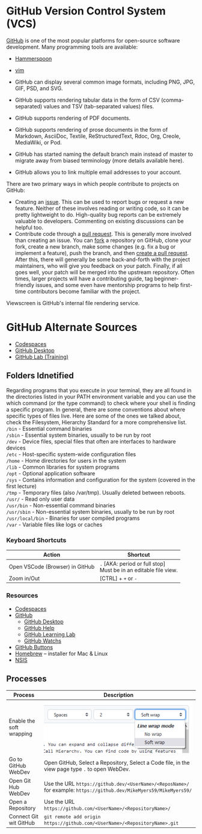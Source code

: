 # GitHub Version Control System (VCS)

[GitHub](https://github.com/) is one of the most popular platforms for
open-source software development. Many programming tools are available:

- [Hammerspoon](https://github.com/Hammerspoon/hammerspoon)
- [vim](https://github.com/vim/vim) 

- GitHub can display several common image formats, including PNG, JPG, GIF, PSD, and SVG.
- GitHub supports rendering tabular data in the form of CSV (comma-separated) values and TSV (tab-separated values) files.
- GitHub supports rendering of PDF documents.
- GitHub supports rendering of prose documents in the form of Markdown, AsciiDoc, Textile, ReStructuredText,  Rdoc, Org, Creole, MediaWiki, or Pod.
- GitHub has started naming the default branch main instead of master to migrate away from biased terminology (more details available here).  
- GitHub allows you to link multiple email addresses to your account. 

There are two primary ways in which people contribute to projects on GitHub:

- Creating an [issue](https://help.github.com/en/github/managing-your-work-on-github/creating-an-issue).
This can be used to report bugs or request a new feature. Neither of these
involves reading or writing code, so it can be pretty lightweight to do.
High-quality bug reports can be extremely valuable to developers. Commenting on
existing discussions can be helpful too.
- Contribute code through a [pull request](https://help.github.com/en/github/collaborating-with-issues-and-pull-requests/about-pull-requests).
This is generally more involved than creating an issue. You can
[fork](https://help.github.com/en/github/getting-started-with-github/fork-a-repo)
a repository on GitHub, clone your fork, create a new branch, make some changes
(e.g. fix a bug or implement a feature), push the branch, and then [create a
pull request](https://help.github.com/en/github/collaborating-with-issues-and-pull-requests/creating-a-pull-request).
After this, there will generally be some back-and-forth with the project
maintainers, who will give you feedback on your patch. Finally, if all goes
well, your patch will be merged into the upstream repository. Often times,
larger projects will have a contributing guide, tag beginner-friendly issues,
and some even have mentorship programs to help first-time contributors become
familiar with the project.

Viewscreen is GitHub's internal file rendering service.

# GitHub  Alternate Sources
- [Codespaces](https://github.com/features/codespaces)  
- [GitHub Desktop](https://desktop.github.com/)  
- [GitHub Lab (Training)](https://lab.github.com/)
 
## Folders Idnetified  
Regarding programs that you execute in your terminal, they are all found in the directories listed in your PATH environment variable and you can use the which command (or the type command) to check where your shell is finding a specific program. In general, there are some conventions about where specific types of files live. Here are some of the ones we talked about, check the Filesystem, Hierarchy Standard for a more comprehensive list.    
    `/bin` - Essential command binaries  
    `/sbin` - Essential system binaries, usually to be run by root  
    `/dev` - Device files, special files that often are interfaces to hardware devices  
    `/etc` - Host-specific system-wide configuration files  
    `/home` - Home directories for users in the system  
    `/lib` - Common libraries for system programs  
    `/opt` - Optional application software  
    `/sys` - Contains information and configuration for the system (covered in the first lecture)  
    `/tmp` - Temporary files (also /var/tmp). Usually deleted between reboots.  
    `/usr/` - Read only user data  
    `/usr/bin` - Non-essential command binaries  
    `/usr/sbin` - Non-essential system binaries, usually to be run by root  
    `/usr/local/bin` - Binaries for user compiled programs  
    `/var` - Variable files like logs or caches  

### Keyboard Shortcuts
| Action | Shortcut | 
| -- | -- |  
| Open VSCode (Browser) in GitHub | `.` \[AKA: period or full stop] <br> Must be in an editable file view. |
| Zoom in/Out | [CTRL] + `+` or `-` |  

### Resources
- [Codespaces](https://github.com/features/codespaces)  
- [GitHub]( https://github.com/) 
  - [GitHub Desktop](https://desktop.github.com/) 
  - [GitHub Help]( https://help.github.com)  
  - [GitHub Learning Lab](https://lab.github.com/)  
  - [GitHub Watchs](https://github.com/watching)  
- [GitHub Buttons](https://ghbtns.com/)
- [Homebrew](https://brew.sh/) – installer for Mac & Linux
- [NSIS](http://nsis.sourceforge.net/Download)

## Processes

| Process | Description |  
| -- | -- |  
| Enable the soft wrapping | ![GitHub Editor Soft Wrap](GitHub%2001.png) |  
| Go to GitHub WebDev | Open GitHub, Select a Repository, Select a Code file, in the view page type `.` to open WebDev. |  
| Open Git Hub WebDev | Use the URL `https://github.dev/<UserName>/<ReposName>/` for example: `https://github.dev/MikeMyers59/MikeMyers59/` |  
| Open a Repository | Use the URL `https://github.com/<UserName>/<RepositoryName>/` |  
| Connect Git wit GitHub | `git remote add origin https://github.com/<UserName>/<RepositoryName>.git` |  

